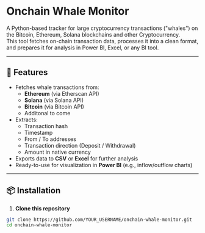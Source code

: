 # Onchain Whale Monitor

A Python-based tracker for large cryptocurrency transactions ("whales") on the Bitcoin, Ethereum, Solana blockchains and other Cryptocurrency.  
This tool fetches on-chain transaction data, processes it into a clean format, and prepares it for analysis in Power BI, Excel, or any BI tool.

---

## 🚀 Features
- Fetches whale transactions from:
  - **Ethereum** (via Etherscan API)
  - **Solana** (via Solana API)
  - **Bitcoin** (via Bitcoin API)
  - Additonal to come
- Extracts:
  - Transaction hash
  - Timestamp
  - From / To addresses
  - Transaction direction (Deposit / Withdrawal)
  - Amount in native currency 
- Exports data to **CSV** or **Excel** for further analysis
- Ready-to-use for visualization in **Power BI** (e.g., inflow/outflow charts)

---

## 📦 Installation

1. **Clone this repository**  
```bash
git clone https://github.com/YOUR_USERNAME/onchain-whale-monitor.git
cd onchain-whale-monitor
